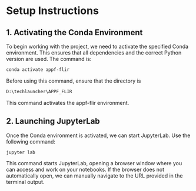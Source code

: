 # Setup Instructions

## 1. Activating the Conda Environment

To begin working with the project, we need to activate the specified Conda environment. This ensures that all dependencies and the correct Python version are used. The command is:
```bash
conda activate appf-flir
```
Before using this command, ensure that the directory is 
```bash
D:\techlauncher\APPF_FLIR
```

This command activates the appf-flir environment.


## 2. Launching JupyterLab

Once the Conda environment is activated, we can start JupyterLab. Use the following command:
```bash
jupyter lab
```
This command starts JupyterLab, opening a browser window where you can access and work on your notebooks. If the browser does not automatically open, we can manually navigate to the URL provided in the terminal output.


